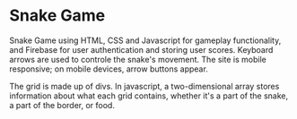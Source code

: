 # Snake Game

Snake Game using HTML, CSS and Javascript for gameplay functionality, and Firebase for user authentication and storing user scores. Keyboard arrows are used to controle the snake's movement. The site is mobile responsive; on mobile devices, arrow buttons appear.

The grid is made up of divs. In javascript, a two-dimensional array stores information about what each grid contains, whether it's a part of the snake, a part of the border, or food.